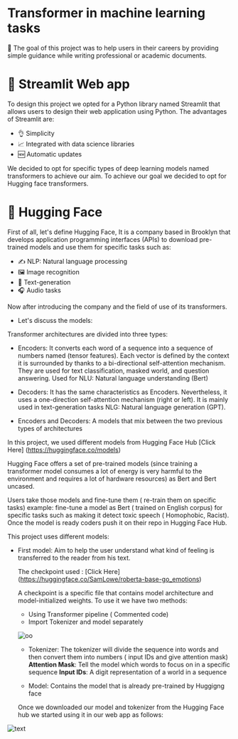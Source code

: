 # Transformer in machine learning tasks

🎯 The goal of this project was to help users in their careers by providing simple guidance while writing professional or academic documents.

# 🐍 Streamlit Web app

To design this project we opted for a Python library named Streamlit that allows users to design their web application using Python.
The advantages of Streamlit are:

* 👌 Simplicity
* 📈 Integrated with data science libraries
* 🆕 Automatic updates


We decided to opt for specific types of deep learning models named transformers to achieve our aim. 
To achieve our goal we decided to opt for Hugging face transformers.

# 🤗 Hugging Face
First of all, let's define Hugging Face, It is a company based in Brooklyn that develops application programming interfaces (APIs) to download pre-trained models and use them for specific tasks such as:

* ✍️ NLP: Natural language processing
* 🖼️ Image recognition
* 📝 Text-generation
* 🎧 Audio tasks

Now after introducing the company and the field of use of its transformers. 

* Let's discuss the models:

Transformer architectures  are divided into three types:

* Encoders: It converts each word of a sequence into a sequence of numbers named (tensor features). Each vector is defined by the context it is surrounded by thanks to a bi-directional self-attention mechanism.
  They are used for text classification, masked world, and question answering. Used for NLU: Natural language understanding (Bert)
  
* Decoders: It has the same characteristics as Encoders. Nevertheless, it uses a one-direction self-attention mechanism (right or left). It is mainly used in text-generation tasks NLG: Natural language generation (GPT).
  
* Encoders and Decoders: A models that mix between the two previous types of architectures

In this project, we used different models from Hugging Face Hub [Click Here] (https://huggingface.co/models)

Hugging Face offers a set of pre-trained models (since training a transformer model consumes a lot of energy is very harmful to the environment and requires a lot of hardware resources) as Bert and Bert uncased.

Users take those models and fine-tune them ( re-train them on specific tasks) example: fine-tune a model as Bert ( trained on English corpus) for specific tasks such as making it detect toxic speech ( Homophobic, Racist). Once the model is ready coders push it on their repo in Hugging Face Hub.

This project uses different models:

* First model: Aim to help the user understand what kind of feeling is transferred to the reader from his text.
  
  The checkpoint used : [Click Here] (https://huggingface.co/SamLowe/roberta-base-go_emotions)

  A checkpoint is a specific file that contains model architecture and model-initialized weights.
  To use it we have two methods:
  
  * Using Transformer pipeline ( Commented code)
  * Import Tokenizer and model separately
    
  ![oo](https://github.com/SkanderBahrini/Hate-speech-detection--Transformer/assets/74383561/e054f91a-c2f6-4817-a469-8cc3418c8ca1)

  * Tokenizer: The tokenizer will divide the sequence into words and then convert them into numbers ( input IDs and give attention mask)
    **Attention Mask**: Tell the model which words to focus on in a specific sequence
    **Input IDs**: A digit representation of a world in a sequence

  * Model: Contains the model that is already pre-trained by Huggigng face

  Once we downloaded our model and tokenizer from the Hugging Face hub we started using it in our web app as follows:
  
![text](https://github.com/SkanderBahrini/Hate-speech-detection--Transformer/assets/74383561/d343f33a-f922-448d-9d48-35ce68aab29b)


